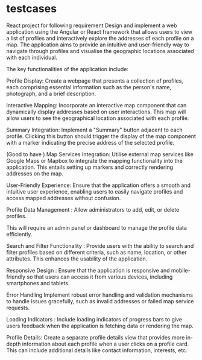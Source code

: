 # testcases
React project for following requirement
Design and implement a web application using the Angular or React framework that allows users to view a list of profiles and interactively explore the addresses of each profile on a map. The application aims to provide an intuitive and user-friendly way to navigate through profiles and visualise the geographic locations associated with each individual.

The key functionalities of the application include:

Profile Display: Create a webpage that presents a collection of profiles, each comprising essential information such as the person's name, photograph, and a brief description.

Interactive Mapping: Incorporate an interactive map component that can dynamically display addresses based on user interactions. This map will allow users to see the geographical location associated with each profile.

Summary Integration: Implement a "Summary" button adjacent to each profile. Clicking this button should trigger the display of the map component with a marker indicating the precise address of the selected profile.

(Good to have ) Map Services Integration: Utilise external map services like Google Maps or Mapbox to integrate the mapping functionality into the application. This entails setting up markers and correctly rendering addresses on the map.

User-Friendly Experience: Ensure that the application offers a smooth and intuitive user experience, enabling users to easily navigate profiles and access mapped addresses without confusion.

Profile Data Management : Allow administrators to add, edit, or delete profiles.

 This will require an admin panel or dashboard to manage the profile data efficiently.

Search and Filter Functionality : Provide users with the ability to search and filter profiles based on different criteria, such as name, location, or other attributes. This enhances the usability of the application.

Responsive Design :  Ensure that the application is responsive and mobile-friendly so that users can access it from various devices, including smartphones and tablets.

Error Handling Implement robust error handling and validation mechanisms to handle issues gracefully, such as invalid addresses or failed map service requests.

Loading Indicators : Include loading indicators of progress bars to give users feedback when the application is fetching data or rendering the map.

Profile Details: Create a separate profile details view that provides more in-depth information about each profile when a user clicks on a profile card. This can include additional details like contact information, interests, etc.
